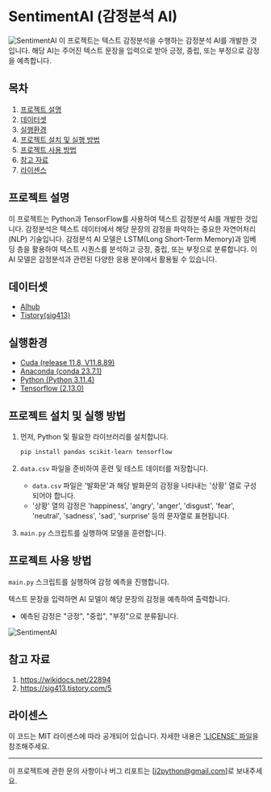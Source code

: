 # SentimentAI (감정분석 AI)

![SentimentAI](https://github.com/github-jademon/SentimentAI/assets/79764169/c097c010-22b3-40b1-afa7-bc63cd3d981c)
이 프로젝트는 텍스트 감정분석을 수행하는 감정분석 AI를 개발한 것입니다. 해당 AI는 주어진 텍스트 문장을 입력으로 받아 긍정, 중립, 또는 부정으로 감정을 예측합니다. 

## 목차

1. [프로젝트 설명](#프로젝트-설명)
2. [데이터셋](#데이터셋)
3. [실행환경](#실행환경)
4. [프로젝트 설치 및 실행 방법](#프로젝트-설치-및-실행-방법)
5. [프로젝트 사용 방법](#프로젝트-사용-방법)
6. [참고 자료](#참고-자료)
7. [라이센스](#라이센스)

## 프로젝트 설명

이 프로젝트는 Python과 TensorFlow를 사용하여 텍스트 감정분석 AI를 개발한 것입니다. 감정분석은 텍스트 데이터에서 해당 문장의 감정을 파악하는 중요한 자연어처리(NLP) 기술입니다. 감정분석 AI 모델은 LSTM(Long Short-Term Memory)과 임베딩 층을 활용하여 텍스트 시퀀스를 분석하고 긍정, 중립, 또는 부정으로 분류합니다. 이 AI 모델은 감정분석과 관련된 다양한 응용 분야에서 활용될 수 있습니다.

## 데이터셋
- [AIhub](https://aihub.or.kr/aihubdata/data/view.do?currMenu=115&topMenu=100&dataSetSn=263)
- [Tistory(sig413)](https://sig413.tistory.com/5)

## 실행환경
- [Cuda (release 11.8, V11.8.89)](https://developer.nvidia.com/)
- [Anaconda (conda 23.7.1)](https://www.anaconda.com/)
- [Python (Python 3.11.4)](https://www.python.org/)
- [Tensorflow (2.13.0)](https://www.tensorflow.org/?hl=ko)

## 프로젝트 설치 및 실행 방법

1. 먼저, Python 및 필요한 라이브러리를 설치합니다.
   ```bash
   pip install pandas scikit-learn tensorflow
   ```
3. `data.csv` 파일을 준비하여 훈련 및 테스트 데이터를 저장합니다.
   - `data.csv` 파일은 '발화문'과 해당 발화문의 감정을 나타내는 '상황' 열로 구성되어야 합니다.
   - '상황' 열의 감정은 'happiness', 'angry', 'anger', 'disgust', 'fear', 'neutral', 'sadness', 'sad', 'surprise' 등의 문자열로 표현됩니다.

4. `main.py` 스크립트를 실행하여 모델을 훈련합니다.

## 프로젝트 사용 방법
`main.py` 스크립트를 실행하여 감정 예측을 진행합니다.

텍스트 문장을 입력하면 AI 모델이 해당 문장의 감정을 예측하여 출력합니다.
   - 예측된 감정은 "긍정", "중립", "부정"으로 분류됩니다.

![SentimentAI](https://github.com/github-jademon/SentimentAI/assets/79764169/445a28e4-f421-4d33-94f7-3966f48e182f)

## 참고 자료

1. https://wikidocs.net/22894
2. https://sig413.tistory.com/5

## 라이센스

이 코드는 MIT 라이센스에 따라 공개되어 있습니다. 자세한 내용은 ['LICENSE' 파일](https://github.com/github-jademon/SentimentAI/blob/main/LICENSE)을 참조해주세요.

---

이 프로젝트에 관한 문의 사항이나 버그 리포트는 [j2python@gmail.com]로 보내주세요.
